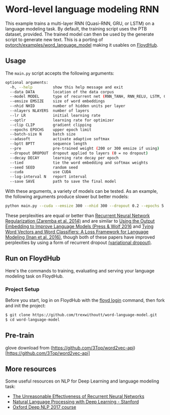 # Word-level language modeling RNN

This example trains a multi-layer RNN (Quasi-RNN, GRU, or LSTM) on a language modeling task.
By default, the training script uses the PTB dataset, provided.
The trained model can then be used by the generate script to generate new text.
This is a porting of [pytorch/examples/word_language_model](https://github.com/pytorch/examples/tree/master/word_language_model) making it usables on [FloydHub](https://www.floydhub.com/).

## Usage

The `main.py` script accepts the following arguments:

```bash
optional arguments:
  -h, --help         show this help message and exit
  --data DATA        location of the data corpus
  --model MODEL      type of recurrent net (RNN_TANH, RNN_RELU, LSTM, GRU)
  --emsize EMSIZE    size of word embeddings
  --nhid NHID        number of hidden units per layer
  --nlayers NLAYERS  number of layers
  --lr LR            initial learning rate
  --optlr            learning rate for optimizer
  --clip CLIP        gradient clipping
  --epochs EPOCHS    upper epoch limit
  --batch-size N     batch size
  --adasoft          activate adaptive softmax
  --bptt BPTT        sequence length
  --pre              pre-trained weight (200 or 300 emsize if using)
  --dropout DROPOUT  dropout applied to layers (0 = no dropout)
  --decay DECAY      learning rate decay per epoch
  --tied             tie the word embedding and softmax weights
  --seed SEED        random seed
  --cuda             use CUDA
  --log-interval N   report interval
  --save SAVE        path to save the final model
```

With these arguments, a variety of models can be tested.
As an example, the following arguments produce slower but better models:

```bash
python main.py --cuda --emsize 300 --nhid 300 --dropout 0.2 --epochs 5           # Test perplexity of 98.73
```

These perplexities are equal or better than
[Recurrent Neural Network Regularization (Zaremba et al. 2014)](https://arxiv.org/pdf/1409.2329.pdf)
and are similar to [Using the Output Embedding to Improve Language Models (Press & Wolf 2016](https://arxiv.org/abs/1608.05859) and [Tying Word Vectors and Word Classifiers: A Loss Framework for Language Modeling (Inan et al. 2016)](https://arxiv.org/pdf/1611.01462.pdf), though both of these papers have improved perplexities by using a form of recurrent dropout [(variational dropout)](http://papers.nips.cc/paper/6241-a-theoretically-grounded-application-of-dropout-in-recurrent-neural-networks).


## Run on FloydHub

Here's the commands to training, evaluating and serving your language modeling task on FloydHub.

### Project Setup

Before you start, log in on FloydHub with the [floyd login](http://docs.floydhub.com/commands/login/) command, then fork and init the project:

```bash
$ git clone https://github.com/trexwithoutt/word-language-model.git
$ cd word-language-model
```
## Pre-train
glove download from
(https://github.com/3Top/word2vec-api)[https://github.com/3Top/word2vec-api]

## More resources

Some useful resources on NLP for Deep Learning and language modeling task:

- [The Unreasonable Effectiveness of Recurrent Neural Networks](http://karpathy.github.io/2015/05/21/rnn-effectiveness/)
- [Natural Language Processing with Deep Learning - Stanford](https://youtu.be/OQQ-W_63UgQ)
- [Oxford Deep NLP 2017 course](https://github.com/oxford-cs-deepnlp-2017/lectures)
